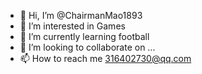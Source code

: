 - 👋 Hi, I’m @ChairmanMao1893
- 👀 I’m interested in Games
- 🌱 I’m currently learning football  
- 💞️ I’m looking to collaborate on ...
- 📫 How to reach me 316402730@qq.com

<!---
ChairmanMao1893/ChairmanMao1893 is a ✨ special ✨ repository because its `README.md` (this file) appears on your GitHub profile.
You can click the Preview link to take a look at your changes.
--->
